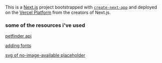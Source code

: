This is a [Next.js](https://nextjs.org/) project bootstrapped with [`create-next-app`](https://github.com/vercel/next.js/tree/canary/packages/create-next-app) and deployed on the [Vercel Platform](https://vercel.com/import?utm_medium=default-template&filter=next.js&utm_source=create-next-app&utm_campaign=create-next-app-readme) from the creators of Next.js.

### some of the resources i've used

[petfinder api](https://www.petfinder.com/developers/)

[adding fonts](https://dev.to/thomasledoux1/the-best-way-to-use-google-fonts-in-next-js-tailwind-43a2)

[svg of no-image-available placeholder](https://commons.wikimedia.org/wiki/File:No_image_available.svg)
